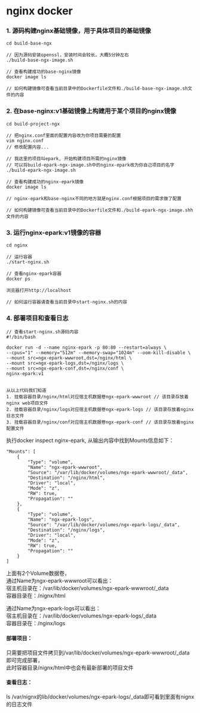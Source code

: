 # nginx docker

### 1. 源码构建nginx基础镜像，用于具体项目的基础镜像

```
cd build-base-ngx

// 因为源码安装openssl，安装时间会较长，大概5分钟左右
./build-base-ngx-image.sh

// 查看构建成功的base-nginx镜像
docker image ls

// 如何构建镜像可查看当前目录中的Dockerfile文件和./build-base-ngx-image.sh文件的内容
```

### 2. 在base-nginx:v1基础镜像上构建用于某个项目的nginx镜像
```
cd build-project-ngx

// 把nginx.conf里面的配置内容改为你项目需要的配置
vim nginx.conf 
// 修改配置内容...

// 我这里的项目叫epark, 开始构建项目所需的nginx镜像
// 可以将build-epark-ngx-image.sh中的nginx-epark改为你自己项目的名字
./build-epark-ngx-image.sh

// 查看构建成功的nginx-epark镜像
docker image ls

// nginx-epark和base-nginx不同的地方就是nginx.conf根据项目的需求做了配置

// 如何构建镜像可查看当前目录中的Dockerfile文件和./build-epark-ngx-image.shh文件的内容
```

### 3. 运行nginx-epark:v1镜像的容器
```
cd nginx

// 运行容器
./start-nginx.sh

// 查看nginx-epark容器
docker ps

浏览器打开http://localhost

// 如何运行容器请查看当前目录中start-nginx.sh的内容
```

### 4. 部署项目和查看日志

```
// 查看start-nginx.sh源码内容
#!/bin/bash

docker run -d --name nginx-epark -p 80:80 --restart=always \
--cpus="1" --memory="512m" --memory-swap="1024m" --oom-kill-disable \
--mount src=ngx-epark-wwwroot,dst=/nginx/html \
--mount src=ngx-epark-logs,dst=/nginx/logs \
--mount src=ngx-epark-conf,dst=/nginx/conf \
nginx-epark:v1


从以上代码我们知道  
1. 挂载容器目录/nginx/html对应宿主机数据卷ngx-epark-wwwroot // 该目录存放着nginx web项目文件  
2. 挂载容器目录/nginx/logs对应宿主机数据卷ngx-epark-logs // 该目录存放着nginx日志文件  
3. 挂载容器目录/nginx/conf对应宿主机数据卷ngx-epark-conf // 该目录存放着nginx配置文件 
```

执行docker inspect nginx-epark, 从输出内容中找到Mounts信息如下：

```
"Mounts": [
    {
        "Type": "volume",
        "Name": "ngx-epark-wwwroot",
        "Source": "/var/lib/docker/volumes/ngx-epark-wwwroot/_data",
        "Destination": "/nginx/html",
        "Driver": "local",
        "Mode": "z",
        "RW": true,
        "Propagation": ""
    },
    {
        "Type": "volume",
        "Name": "ngx-epark-logs",
        "Source": "/var/lib/docker/volumes/ngx-epark-logs/_data",
        "Destination": "/nginx/logs",
        "Driver": "local",
        "Mode": "z",
        "RW": true,
        "Propagation": ""
    }
]
```

上面有2个Volume数据卷，  
通过Name为ngx-epark-wwwroot可以看出：  
宿主机目录在：/var/lib/docker/volumes/ngx-epark-wwwroot/_data  
容器目录在：/nignx/html  

通过Name为ngx-epark-logs可以看出：  
宿主机目录在：/var/lib/docker/volumes/ngx-epark-logs/_data  
容器目录在：/nginx/logs

#### 部署项目：  
只需要把项目文件拷贝到/var/lib/docker/volumes/ngx-epark-wwwroot/_data即可完成部署，  
此时容器目录/nignx/html中也会有最新部署的项目文件

#### 查看日志：  
ls /var/nignx的lib/docker/volumes/ngx-epark-logs/_data即可看到里面有nignx的日志文件





 
